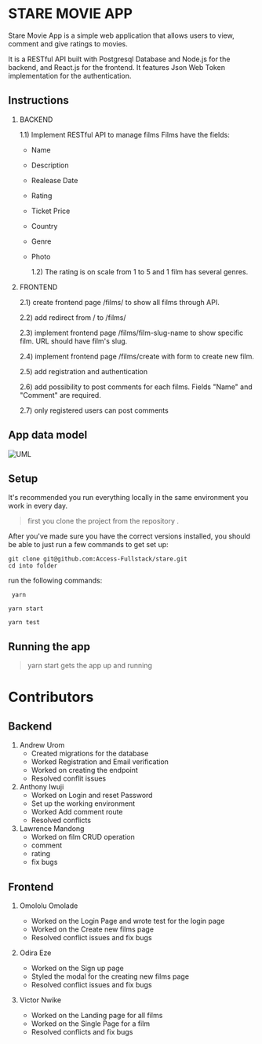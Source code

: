 # STARE MOVIE APP

Stare Movie App is a simple web application that allows users to view, comment and give ratings to movies.

It is a RESTful API built with Postgresql Database and Node.js for the backend, and React.js for the frontend. It features Json Web Token implementation for the authentication.

## Instructions

1. BACKEND

   1.1) Implement RESTful API to manage films
   Films have the fields:

   - Name
   - Description
   - Realease Date
   - Rating
   - Ticket Price
   - Country
   - Genre
   - Photo

     1.2) The rating is on scale from 1 to 5 and 1 film has several genres.

2. FRONTEND

   2.1) create frontend page /films/ to show all films through API.

   2.2) add redirect from / to /films/

   2.3) implement frontend page /films/film-slug-name to show specific film. URL should have film's slug.

   2.4) implement frontend page /films/create with form to create new film.

   2.5) add registration and authentication

   2.6) add possibility to post comments for each films. Fields "Name" and "Comment" are required.

   2.7) only registered users can post comments

## App data model

![UML](https://github.com/.jpeg)

## Setup

It's recommended you run everything locally in the same environment you work in
every day.

> first you clone the project from the repository .

After you've made sure you have the correct versions installed, you
should be able to just run a few commands to get set up:

```
git clone git@github.com:Access-Fullstack/stare.git
cd into folder

```

run the following commands:

```
 yarn

yarn start
```

```
yarn test
```

## Running the app

> yarn start gets the app up and running

# Contributors

## Backend

1. Andrew Urom
   - Created migrations for the database
   - Worked Registration and Email verification
   - Worked on creating the endpoint
   - Resolved conflit issues
2. Anthony Iwuji
   - Worked on Login and reset Password
   - Set up the working environment
   - Worked Add comment route
   - Resolved conflicts
3. Lawrence Mandong
   - Worked on film CRUD operation
   - comment
   - rating
   - fix bugs

## Frontend

1. Omololu Omolade
   - Worked on the Login Page and wrote test for the login page
   - Worked on the Create new films page
   - Resolved conflict issues and fix bugs
2. Odira Eze

   - Worked on the Sign up page
   - Styled the modal for the creating new films page
   - Resolved conflict issues and fix bugs

3. Victor Nwike
   - Worked on the Landing page for all films
   - Worked on the Single Page for a film
   - Resolved conflicts and fix bugs
